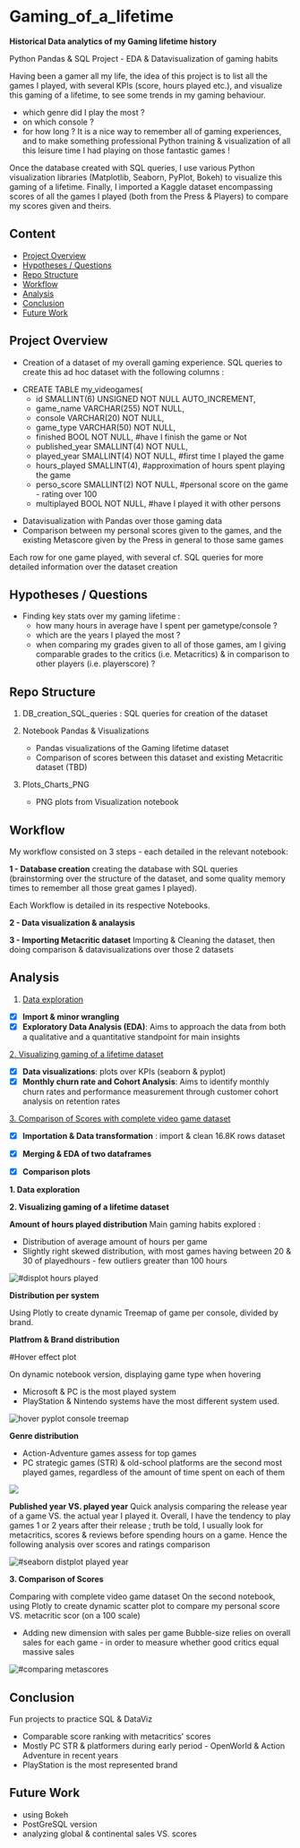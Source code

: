 # Gaming_of_a_lifetime
**Historical Data analytics of my Gaming lifetime history**

Python Pandas &amp; SQL Project - EDA & Datavisualization of gaming habits

Having been a gamer all my life, the idea of this project is to list all the games I played, with several KPIs (score, hours played etc.), and visualize this gaming of a lifetime, to see some trends in my gaming behaviour.
- which genre did I play the most ?
- on which console ?
- for how long ?
It is a nice way to remember all of gaming experiences, and to make something professional Python training & visualization of all this leisure time I had playing on those fantastic games !

Once the database created with SQL queries, I use various Python visualization libraries (Matplotlib, Seaborn, PyPlot, Bokeh) to visualize this gaming of a lifetime.
Finally, I imported a Kaggle dataset encompassing scores of all the games I played (both from the Press & Players) to compare my scores given and theirs.

## Content
- [Project Overview](#project-overview)
- [Hypotheses / Questions](#hypotheses-questions)
- [Repo Structure](#repo-structure)
- [Workflow](#workflow)
- [Analysis](#analysis)
- [Conclusion](#conclusion)
- [Future Work](#future-work)

## Project Overview
- Creation of a dataset of my overall gaming experience.
SQL queries to create this ad hoc dataset with the following columns :

* CREATE TABLE my_videogames(
	* id SMALLINT(6) UNSIGNED NOT NULL AUTO_INCREMENT,
    * game_name VARCHAR(255) NOT NULL,
    * console VARCHAR(20) NOT NULL,
    * game_type VARCHAR(50) NOT NULL,
    * finished BOOL NOT NULL, #have I finish the game or Not
    * published_year SMALLINT(4) NOT NULL,
    * played_year SMALLINT(4) NOT NULL, #first time I played the game
    * hours_played SMALLINT(4), #approximation of hours spent playing the game
    * perso_score SMALLINT(2) NOT NULL, #personal score on the game - rating over 100
    * multiplayed BOOL NOT NULL, #have I played it with other persons

- Datavisualization with Pandas over those gaming data
- Comparison between my personal scores given to the games, and the existing Metascore given by the Press in general to those same games

Each row for one game played, with several
cf. SQL queries for more detailed information over the dataset creation

## Hypotheses / Questions
- Finding key stats over my gaming lifetime : 
    * how many hours in average have I spent per gametype/console ?
    * which are the years I played the most ?
    * when comparing my grades given to all of those games, am I giving comparable grades to the critics (i.e. Metacritics) & in comparison to other players (i.e. playerscore) ?

## Repo Structure
1. DB_creation_SQL_queries : SQL queries for creation of the dataset
2. Notebook Pandas & Visualizations
    * Pandas visualizations of the Gaming lifetime dataset
    * Comparison of scores between this dataset and existing Metacritic dataset (TBD)

3. Plots_Charts_PNG
    * PNG plots from Visualization notebook

## Workflow
My workflow consisted on 3 steps - each detailed in the relevant notebook:

**1 - Database creation**
creating the database with SQL queries (brainstorming over the structure of the dataset, and some quality memory times to remember all those great games I played).

Each Workflow is detailed in its respective Notebooks.

**2 - Data visualization & analaysis**

**3 - Importing Metacritic dataset**
Importing & Cleaning the dataset, then doing comparison & datavisualizations over those 2 datasets

## Analysis
1. [Data exploration](#1.-data-exploration)
- [x] **Import & minor wrangling**
- [x] **Exploratory Data Analysis (EDA)**: Aims to approach the data from both a qualitative and a quantitative standpoint for main insights

[2. Visualizing gaming of a lifetime dataset](#2.-visualizing-gaming-of-a-lifetime-dataset)

- [x]  **Data visualizations**: plots over KPIs (seaborn & pyplot)
- [x] **Monthly churn rate and Cohort Analysis**: Aims to identify monthly churn rates and performance measurement through customer cohort analysis on retention rates

[3. Comparison of Scores with complete video game dataset](#3.-comparison-of-scores)
- [x] **Importation & Data transformation** : import & clean 16.8K rows dataset
- [x] **Merging & EDA of two dataframes**
- [x] **Comparison plots**


**1. Data exploration**

**2. Visualizing gaming of a lifetime dataset**

**Amount of hours played distribution**
Main gaming habits explored :
- Distribution of average amount of hours per game
- Slightly right skewed distribution, with most games having between 20 & 30 of playedhours - few outliers greater than 100 hours 


<img src="https://raw.githubusercontent.com/Binardino/Gaming_of_a_lifetime/master/Plots_Charts_PNG/distplot_hours_played_all_game.png" alt="#displot hours played"/>


**Distribution per system**

Using Plotly to create dynamic Treemap of game per console, divided by brand.

**Platfrom & Brand distribution**

#Hover effect plot

On dynamic notebook version, displaying game type when hovering 

- Microsoft & PC is the most played system
- PlayStation & Nintendo systems have the most different system used. 

<img src="https://raw.githubusercontent.com/Binardino/Gaming_of_a_lifetime/master/Plots_Charts_PNG/console_distribution.png" alt="hover pyplot console treemap"/>

**Genre distribution**
- Action-Adventure games assess for top games
- PC strategic games (STR) & old-school platforms are the second most played games, regardless of the amount of time spent on each of them
<img src="https://raw.githubusercontent.com/Binardino/Gaming_of_a_lifetime/master/Plots_Charts_PNG/barplot_game_type_rainbow_version.png"/>

**Published year VS. played year**
Quick analysis comparing the release year of a game VS. the actual year I played it.
Overall, I have the tendency to play games 1 or 2 years after their release ; truth be told, I usually look for metacritics, scores & reviews before spending hours on a game.
Hence the following analysis over scores and ratings comparison

<img src="https://raw.githubusercontent.com/Binardino/Gaming_of_a_lifetime/master/Plots_Charts_PNG/distplot_difference_publication.VS.played_year.png" alt="#seaborn distplot played year"/>


**3. Comparison of Scores**

Comparing  with complete video game dataset
On the second notebook, using Plotly to create dynamic scatter plot to compare my personal score VS. metacritic scor (on a 100 scale)

- Adding new dimension with sales per game
Bubble-size relies on overall sales for each game - in order to measure whether good critics equal massive sales
<img src="https://raw.githubusercontent.com/Binardino/Gaming_of_a_lifetime/master/Plots_Charts_PNG/Score_comparison_Metascore_VS._Perso_score.png" alt="#comparing metascores"/>


## Conclusion
Fun projects to practice SQL & DataViz
- Comparable score ranking with metacritics' scores 
- Mostly PC STR & platformers during early period - OpenWorld & Action Adventure in recent years
- PlayStation is the most represented brand

## Future Work
- using Bokeh
- PostGreSQL version
- analyzing global & continental sales VS. scores